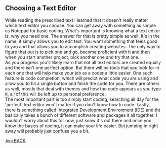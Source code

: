 ## Choosing a Text Editor ##
While reading the prescribed text I learned that it doesn't really matter which text editor you choose. You can get away with something as simple as Notepad for basic coding. What's important is knowing what a text editor is, why you need one. The answer for that is pretty simple as well. It's in the name, it simply allows you to edit text. You want something that feels good to you and that allows you to accomplish creating websites. The only way to figure that out is to pick one and go, become proficient with it and then when you start another project, pick another one and try that one.
<br>
As you progress you'll likely learn that not all text editors are created equally and there isn't one perfect option. But there will be tools that you look for in each one that will help make your job as a coder a little easier. One such feature is code completion, which will predict what code you are using and allow you to hit a single button and finish the code for you. There are others as well, mostly that deal with themes and how the code appears as you type it, all of this will be left up to personal preference. 
<br>
The most important part is too simply start coding, searching all day for the 'perfect' text editor won't matter if you don't know how to code. Lastly, there is something called Integrated Development Environment (IDE) and tht basically takes a bunch of different software and packages it all together. I wouldn't worry about this for now, just know it's out there and once you know the basics of coding, it can make your life easier. But jumping in right away will probably just confuse you a bit.

[<===BACK](README.md)
